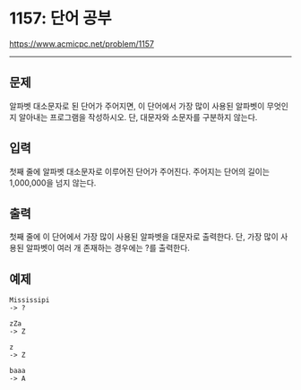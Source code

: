 # 1157: 단어 공부

https://www.acmicpc.net/problem/1157

---

## 문제

알파벳 대소문자로 된 단어가 주어지면, 이 단어에서 가장 많이 사용된 알파벳이
무엇인지 알아내는 프로그램을 작성하시오. 단, 대문자와 소문자를 구분하지 않는다.

## 입력

첫째 줄에 알파벳 대소문자로 이루어진 단어가 주어진다. 주어지는 단어의 길이는
1,000,000을 넘지 않는다.

## 출력

첫째 줄에 이 단어에서 가장 많이 사용된 알파벳을 대문자로 출력한다. 단, 가장
많이 사용된 알파벳이 여러 개 존재하는 경우에는 ?를 출력한다.

## 예제

```
Mississipi
-> ?
```

```
zZa
-> Z
```

```
z
-> Z
```

```
baaa
-> A
```

